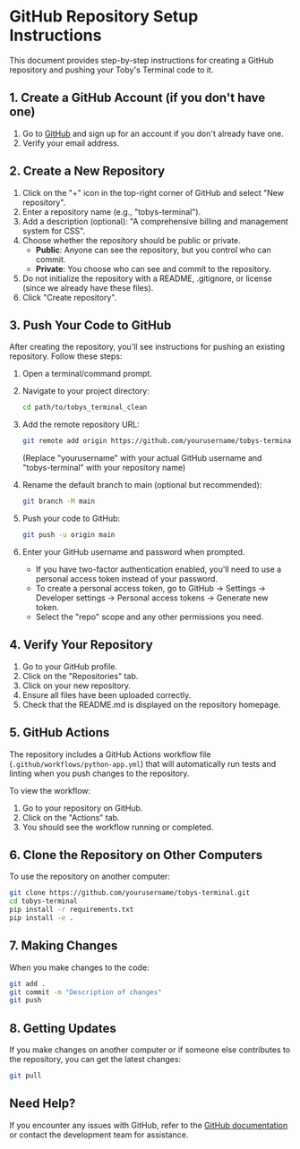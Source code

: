 # GitHub Repository Setup Instructions

This document provides step-by-step instructions for creating a GitHub repository and pushing your Toby's Terminal code to it.

## 1. Create a GitHub Account (if you don't have one)

1. Go to [GitHub](https://github.com/) and sign up for an account if you don't already have one.
2. Verify your email address.

## 2. Create a New Repository

1. Click on the "+" icon in the top-right corner of GitHub and select "New repository".
2. Enter a repository name (e.g., "tobys-terminal").
3. Add a description (optional): "A comprehensive billing and management system for CSS".
4. Choose whether the repository should be public or private.
   - **Public**: Anyone can see the repository, but you control who can commit.
   - **Private**: You choose who can see and commit to the repository.
5. Do not initialize the repository with a README, .gitignore, or license (since we already have these files).
6. Click "Create repository".

## 3. Push Your Code to GitHub

After creating the repository, you'll see instructions for pushing an existing repository. Follow these steps:

1. Open a terminal/command prompt.
2. Navigate to your project directory:
   ```bash
   cd path/to/tobys_terminal_clean
   ```

3. Add the remote repository URL:
   ```bash
   git remote add origin https://github.com/yourusername/tobys-terminal.git
   ```
   (Replace "yourusername" with your actual GitHub username and "tobys-terminal" with your repository name)

4. Rename the default branch to main (optional but recommended):
   ```bash
   git branch -M main
   ```

5. Push your code to GitHub:
   ```bash
   git push -u origin main
   ```

6. Enter your GitHub username and password when prompted.
   - If you have two-factor authentication enabled, you'll need to use a personal access token instead of your password.
   - To create a personal access token, go to GitHub → Settings → Developer settings → Personal access tokens → Generate new token.
   - Select the "repo" scope and any other permissions you need.

## 4. Verify Your Repository

1. Go to your GitHub profile.
2. Click on the "Repositories" tab.
3. Click on your new repository.
4. Ensure all files have been uploaded correctly.
5. Check that the README.md is displayed on the repository homepage.

## 5. GitHub Actions

The repository includes a GitHub Actions workflow file (`.github/workflows/python-app.yml`) that will automatically run tests and linting when you push changes to the repository.

To view the workflow:
1. Go to your repository on GitHub.
2. Click on the "Actions" tab.
3. You should see the workflow running or completed.

## 6. Clone the Repository on Other Computers

To use the repository on another computer:

```bash
git clone https://github.com/yourusername/tobys-terminal.git
cd tobys-terminal
pip install -r requirements.txt
pip install -e .
```

## 7. Making Changes

When you make changes to the code:

```bash
git add .
git commit -m "Description of changes"
git push
```

## 8. Getting Updates

If you make changes on another computer or if someone else contributes to the repository, you can get the latest changes:

```bash
git pull
```

## Need Help?

If you encounter any issues with GitHub, refer to the [GitHub documentation](https://docs.github.com/) or contact the development team for assistance.